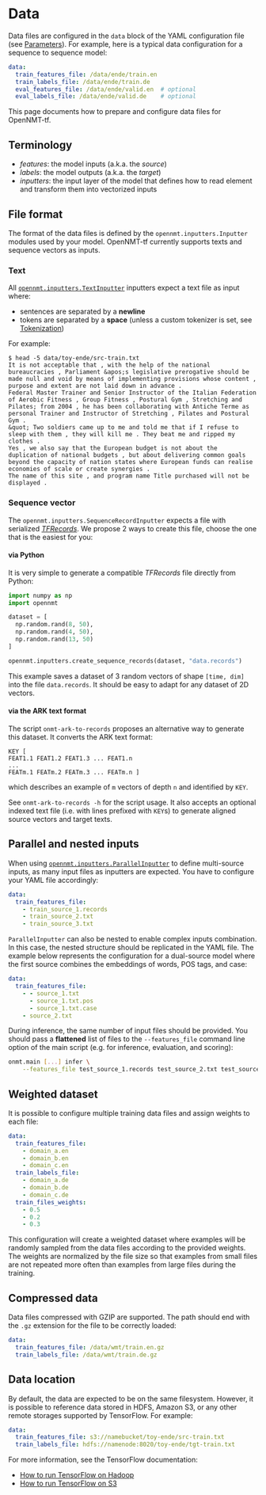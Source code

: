 # Data

Data files are configured in the `data` block of the YAML configuration file (see [Parameters](configuration.md)). For example, here is a typical data configuration for a sequence to sequence model:

```yaml
data:
  train_features_file: /data/ende/train.en
  train_labels_file: /data/ende/train.de
  eval_features_file: /data/ende/valid.en  # optional
  eval_labels_file: /data/ende/valid.de    # optional
```

This page documents how to prepare and configure data files for OpenNMT-tf.

## Terminology

* *features*: the model inputs (a.k.a. the *source*)
* *labels*: the model outputs (a.k.a. the *target*)
* *inputters*: the input layer of the model that defines how to read element and transform them into vectorized inputs

## File format

The format of the data files is defined by the `opennmt.inputters.Inputter` modules used by your model. OpenNMT-tf currently supports texts and sequence vectors as inputs.

### Text

All [`opennmt.inputters.TextInputter`](https://opennmt.net/OpenNMT-tf/package/opennmt.inputters.TextInputter.html) inputters expect a text file as input where:

* sentences are separated by a **newline**
* tokens are separated by a **space** (unless a custom tokenizer is set, see [Tokenization](tokenization.md))

For example:

```text
$ head -5 data/toy-ende/src-train.txt
It is not acceptable that , with the help of the national bureaucracies , Parliament &apos;s legislative prerogative should be made null and void by means of implementing provisions whose content , purpose and extent are not laid down in advance .
Federal Master Trainer and Senior Instructor of the Italian Federation of Aerobic Fitness , Group Fitness , Postural Gym , Stretching and Pilates; from 2004 , he has been collaborating with Antiche Terme as personal Trainer and Instructor of Stretching , Pilates and Postural Gym .
&quot; Two soldiers came up to me and told me that if I refuse to sleep with them , they will kill me . They beat me and ripped my clothes .
Yes , we also say that the European budget is not about the duplication of national budgets , but about delivering common goals beyond the capacity of nation states where European funds can realise economies of scale or create synergies .
The name of this site , and program name Title purchased will not be displayed .
```

### Sequence vector

The `opennmt.inputters.SequenceRecordInputter` expects a file with serialized [*TFRecords*](https://www.tensorflow.org/tutorials/load_data/tfrecord). We propose 2 ways to create this file, choose the one that is the easiest for you:

#### via Python

It is very simple to generate a compatible *TFRecords* file directly from Python:

```python
import numpy as np
import opennmt

dataset = [
  np.random.rand(8, 50),
  np.random.rand(4, 50),
  np.random.rand(13, 50)
]

opennmt.inputters.create_sequence_records(dataset, "data.records")
```

This example saves a dataset of 3 random vectors of shape `[time, dim]` into the file `data.records`. It should be easy to adapt for any dataset of 2D vectors.

#### via the ARK text format

The script `onmt-ark-to-records` proposes an alternative way to generate this dataset. It converts the ARK text format:

```text
KEY [
FEAT1.1 FEAT1.2 FEAT1.3 ... FEAT1.n
...
FEATm.1 FEATm.2 FEATm.3 ... FEATm.n ]
```

which describes an example of `m` vectors of depth `n` and identified by `KEY`.

See `onmt-ark-to-records -h` for the script usage. It also accepts an optional indexed text file (i.e. with lines prefixed with `KEY`s) to generate aligned source vectors and target texts.

## Parallel and nested inputs

When using [`opennmt.inputters.ParallelInputter`](https://opennmt.net/OpenNMT-tf/package/opennmt.inputters.ParallelInputter.html) to define multi-source inputs, as many input files as inputters are expected. You have to configure your YAML file accordingly:

```yaml
data:
  train_features_file:
    - train_source_1.records
    - train_source_2.txt
    - train_source_3.txt
```

`ParallelInputter` can also be nested to enable complex inputs combination. In this case, the nested structure should be replicated in the YAML file. The example below represents the configuration for a dual-source model where the first source combines the embeddings of words, POS tags, and case:

```yaml
data:
  train_features_file:
    - - source_1.txt
      - source_1.txt.pos
      - source_1.txt.case
    - source_2.txt
```

During inference, the same number of input files should be provided. You should pass a **flattened** list of files to the `--features_file` command line option of the main script (e.g. for inference, evaluation, and scoring):

```bash
onmt.main [...] infer \
    --features_file test_source_1.records test_source_2.txt test_source_3.txt
```

## Weighted dataset

It is possible to configure multiple training data files and assign weights to each file:

```yaml
data:
  train_features_file:
    - domain_a.en
    - domain_b.en
    - domain_c.en
  train_labels_file:
    - domain_a.de
    - domain_b.de
    - domain_c.de
  train_files_weights:
    - 0.5
    - 0.2
    - 0.3
```

This configuration will create a weighted dataset where examples will be randomly sampled from the data files according to the provided weights. The weights are normalized by the file size so that examples from small files are not repeated more often than examples from large files during the training.

## Compressed data

Data files compressed with GZIP are supported. The path should end with the `.gz` extension for the file to be correctly loaded:

```yaml
data:
  train_features_file: /data/wmt/train.en.gz
  train_labels_file: /data/wmt/train.de.gz
```

## Data location

By default, the data are expected to be on the same filesystem. However, it is possible to reference data stored in HDFS, Amazon S3, or any other remote storages supported by TensorFlow. For example:

```yaml
data:
  train_features_file: s3://namebucket/toy-ende/src-train.txt
  train_labels_file: hdfs://namenode:8020/toy-ende/tgt-train.txt
```

For more information, see the TensorFlow documentation:

* [How to run TensorFlow on Hadoop](https://www.tensorflow.org/deploy/hadoop)
* [How to run TensorFlow on S3](https://www.tensorflow.org/deploy/s3)
